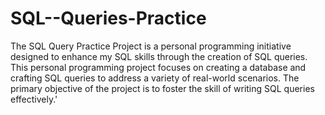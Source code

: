# SQL--Queries-Practice
The SQL Query Practice Project is a personal programming initiative designed to enhance my SQL skills through the creation of SQL queries.
This personal programming project focuses on creating a database and crafting SQL queries to address a variety of real-world scenarios. The primary objective of the project is to foster the skill of writing SQL queries effectively.'
